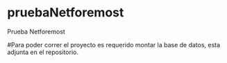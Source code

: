 # pruebaNetforemost
Prueba Netforemost

#Para poder correr el proyecto es requerido montar la base de datos, esta adjunta en el repositorio.

